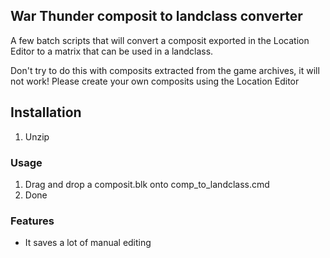 ## War Thunder composit to landclass converter

A few batch scripts that will convert a composit exported in the Location Editor to a matrix that can be used in a landclass.

Don't try to do this with composits extracted from the game archives, it will not work! Please create your own composits using the Location Editor

## Installation
1. Unzip

### Usage
1. Drag and drop a composit.blk onto comp_to_landclass.cmd
2. Done
### Features

- It saves a lot of manual editing
